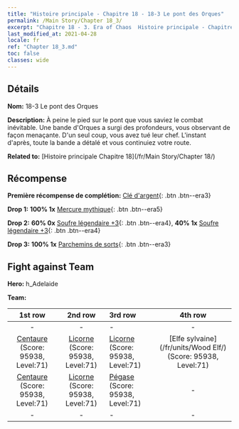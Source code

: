 ```yaml
---
title: "Histoire principale - Chapitre 18 - 18-3 Le pont des Orques"
permalink: /Main Story/Chapter 18_3/
excerpt: "Chapitre 18 - 3. Era of Chaos  Histoire principale - Chapitre 18_3. 18-3 Le pont des Orques"
last_modified_at: 2021-04-28
locale: fr
ref: "Chapter 18_3.md"
toc: false
classes: wide
---
```


## Détails

 **Nom:** 18-3 Le pont des Orques

 **Description:** À peine le pied sur le pont que vous saviez le combat inévitable. Une bande d'Orques a surgi des profondeurs, vous observant de façon menaçante. D'un seul coup, vous avez tué leur chef. L'instant d'après, toute la bande a détalé et vous continuiez votre route.

 **Related to:** [Histoire principale Chapitre 18](/fr/Main Story/Chapter 18/)

## Récompense

 **Première récompense de complétion:** [Clé d'argent](/ItemsFR/con_693/){: .btn .btn--era3}

 **Drop 1:** **100% 1x** [Mercure mythique](/ItemsFR/mat_63/){: .btn .btn--era5}

 **Drop 2:** **60% 0x** [Soufre légendaire +3](/ItemsFR/mat_57/){: .btn .btn--era4}, **40% 1x** [Soufre légendaire +3](/ItemsFR/mat_57/){: .btn .btn--era4}

 **Drop 3:** **100% 1x** [Parchemins de sorts](/ItemsFR/con_694/){: .btn .btn--era3}


## Fight against Team
 **Hero:** h_Adelaide

 **Team:**


  | 1st row | 2nd row | 3rd row | 4th row |
  |:----:|:----:|:----|:----:|
  | - | - | - | - |
  | [Centaure](/fr/units/Centaur/) (Score: 95938, Level:71)  | [Licorne](/fr/units/Unicorn/) (Score: 95938, Level:71)  | [Licorne](/fr/units/Unicorn/) (Score: 95938, Level:71)  | [Elfe sylvaine](/fr/units/Wood Elf/) (Score: 95938, Level:71)  |
  | [Centaure](/fr/units/Centaur/) (Score: 95938, Level:71)  | [Licorne](/fr/units/Unicorn/) (Score: 95938, Level:71)  | [Pégase](/fr/units/Pegasus/) (Score: 95938, Level:71)  | - |
  | - | - | - | - |


